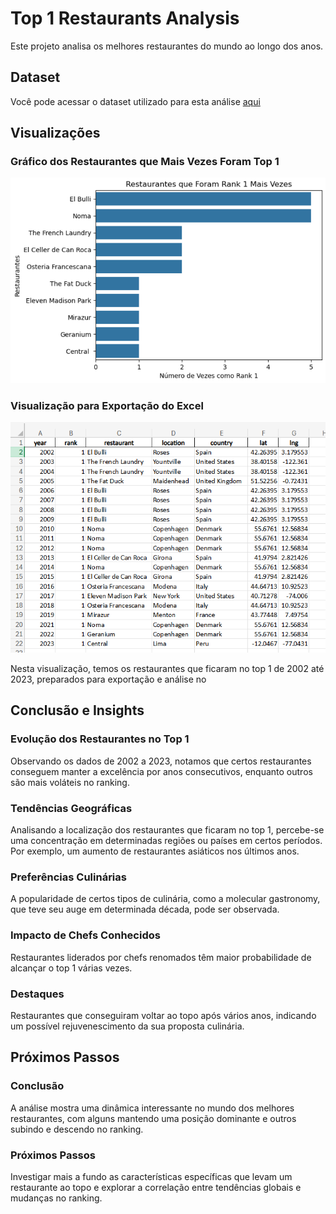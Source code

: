 # Top 1 Restaurants Analysis

Este projeto analisa os melhores restaurantes do mundo ao longo dos anos.

## Dataset
Você pode acessar o dataset utilizado para esta análise [aqui](https://www.kaggle.com/datasets/thomasfranois/worlds-best-restaurants)

## Visualizações

### Gráfico dos Restaurantes que Mais Vezes Foram Top 1
![Top 1 Restaurants](images/top1_restaurants.png)

### Visualização para Exportação do Excel
![Exportação do Excel](images/xlsx_image.png)

Nesta visualização, temos os restaurantes que ficaram no top 1 de 2002 até 2023, preparados para exportação e análise no 

## Conclusão e Insights

### Evolução dos Restaurantes no Top 1
Observando os dados de 2002 a 2023, notamos que certos restaurantes conseguem manter a excelência por anos consecutivos, enquanto outros são mais voláteis no ranking.

### Tendências Geográficas
Analisando a localização dos restaurantes que ficaram no top 1, percebe-se uma concentração em determinadas regiões ou países em certos períodos. Por exemplo, um aumento de restaurantes asiáticos nos últimos anos.

### Preferências Culinárias
A popularidade de certos tipos de culinária, como a molecular gastronomy, que teve seu auge em determinada década, pode ser observada.

### Impacto de Chefs Conhecidos
Restaurantes liderados por chefs renomados têm maior probabilidade de alcançar o top 1 várias vezes.

### Destaques
Restaurantes que conseguiram voltar ao topo após vários anos, indicando um possível rejuvenescimento da sua proposta culinária.

## Próximos Passos

### Conclusão
A análise mostra uma dinâmica interessante no mundo dos melhores restaurantes, com alguns mantendo uma posição dominante e outros subindo e descendo no ranking.

### Próximos Passos
Investigar mais a fundo as características específicas que levam um restaurante ao topo e explorar a correlação entre tendências globais e mudanças no ranking.
